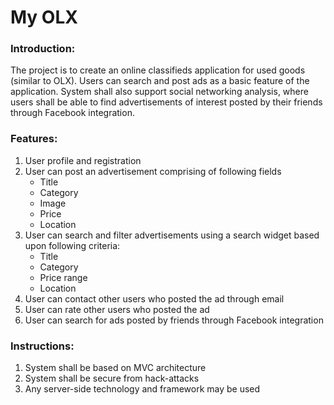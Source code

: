 # My OLX

### Introduction:
The project is to create an online classifieds application for used goods (similar to OLX). Users can search and post ads as a basic feature of the application. System shall also support social networking analysis, where users shall be able to find advertisements of interest posted by their friends through Facebook integration.

### Features:
1. User profile and registration
2. User can post an advertisement comprising of following fields
   - Title
   - Category
   - Image
   - Price
   - Location
3. User can search and filter advertisements using a search widget based upon following criteria:
   - Title
   - Category
   - Price range
   - Location
4. User can contact other users who posted the ad through email
5. User can rate other users who posted the ad
6. User can search for ads posted by friends through Facebook integration

### Instructions:
1. System shall be based on MVC architecture
2. System shall be secure from hack-attacks
3. Any server-side technology and framework may be used
